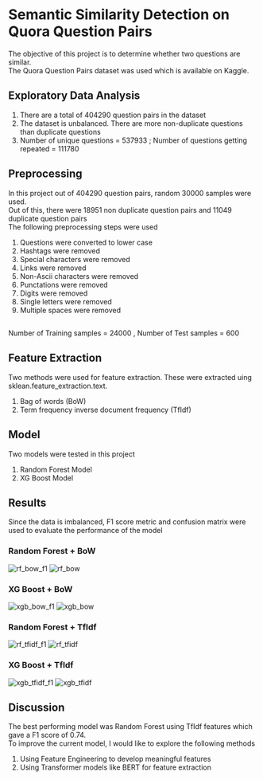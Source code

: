 # Semantic Similarity Detection on Quora Question Pairs
The objective of this project is to determine whether two questions are similar. 
<br>The Quora Question Pairs dataset was used which is available on Kaggle. 
## Exploratory Data Analysis
1. There are a total of 404290 question pairs in the dataset
2. The dataset is unbalanced. There are more non-duplicate questions than duplicate questions
4. Number of unique questions = 537933 ; Number of questions getting repeated = 111780
## Preprocessing 
In this project out of 404290 question pairs, random 30000 samples were used.
<br> Out of this, there were 18951 non duplicate question pairs and 11049 duplicate question pairs
<br> The following preprocessing steps were used 
1. Questions were converted to lower case
2. Hashtags were removed
3. Special characters were removed
4. Links were removed
5. Non-Ascii characters were removed
6. Punctations were removed
7. Digits were removed
8. Single letters were removed
9. Multiple spaces were removed
##
Number of Training samples = 24000 , Number of Test samples = 600 
## Feature Extraction 
Two methods were used for feature extraction. These were extracted uing sklean.feature_extraction.text.

1. Bag of words (BoW) 
2. Term frequency inverse document frequency (TfIdf)
## Model 
Two models were tested in this project 
1. Random Forest Model
2. XG Boost Model 
## Results
Since the data is imbalanced, F1 score metric and confusion matrix were used to evaluate the performance of the model 
### Random Forest + BoW
![rf_bow_f1](images/rf_bow_f1.png)
![rf_bow](images/rf_bow.png)
### XG Boost + BoW
![xgb_bow_f1](images/xgb_bow_f1.png)
![xgb_bow](images/xgb_bow.png)
### Random Forest + TfIdf
![rf_tfidf_f1](images/rf_tfidf_f1.png)
![rf_tfidf](images/rf_tfidf.png)
### XG Boost + TfIdf
![xgb_tfidf_f1](images/xgb_tfidf_f1.png)
![xgb_tfidf](images/xgb_tfidf.png)
## Discussion 
The best performing model was Random Forest using TfIdf features which gave a F1 score of 0.74.
<br> To improve the current model, I would like to explore the following methods
1. Using Feature Engineering to develop meaningful features
2. Using Transformer models like BERT for feature extraction
